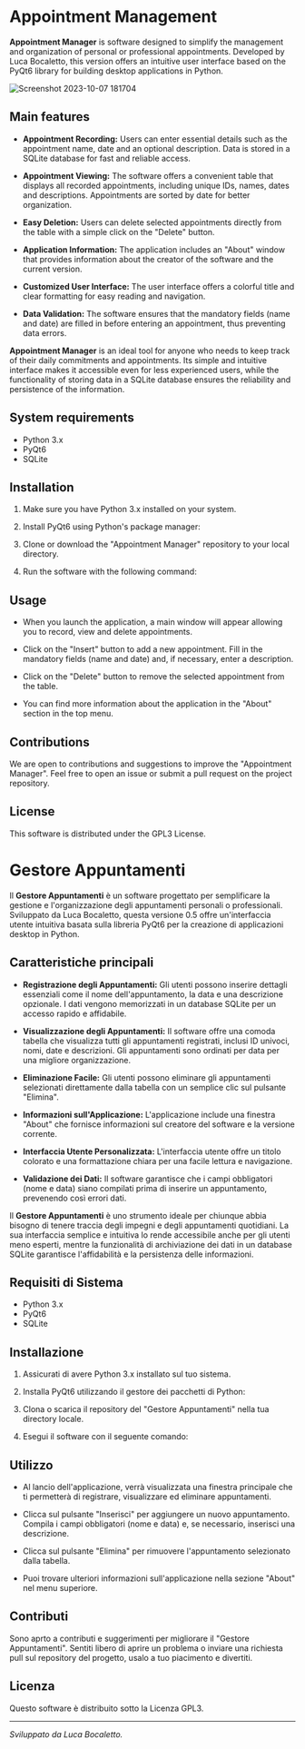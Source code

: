 # Appointment Management

**Appointment Manager** is software designed to simplify the management and organization of personal or professional appointments. Developed by Luca Bocaletto, this version offers an intuitive user interface based on the PyQt6 library for building desktop applications in Python.

![Screenshot 2023-10-07 181704](https://github.com/elektronoide/Gestione-Appuntamenti/assets/134635227/0bd69950-2e94-48ba-b381-69e799d754f1)

## Main features

- **Appointment Recording:** Users can enter essential details such as the appointment name, date and an optional description. Data is stored in a SQLite database for fast and reliable access.

- **Appointment Viewing:** The software offers a convenient table that displays all recorded appointments, including unique IDs, names, dates and descriptions. Appointments are sorted by date for better organization.

- **Easy Deletion:** Users can delete selected appointments directly from the table with a simple click on the "Delete" button.

- **Application Information:** The application includes an "About" window that provides information about the creator of the software and the current version.

- **Customized User Interface:** The user interface offers a colorful title and clear formatting for easy reading and navigation.

- **Data Validation:** The software ensures that the mandatory fields (name and date) are filled in before entering an appointment, thus preventing data errors.

**Appointment Manager** is an ideal tool for anyone who needs to keep track of their daily commitments and appointments. Its simple and intuitive interface makes it accessible even for less experienced users, while the functionality of storing data in a SQLite database ensures the reliability and persistence of the information.

## System requirements

- Python 3.x
- PyQt6
- SQLite

## Installation

1. Make sure you have Python 3.x installed on your system.

2. Install PyQt6 using Python's package manager:


3. Clone or download the "Appointment Manager" repository to your local directory.

4. Run the software with the following command:


## Usage

- When you launch the application, a main window will appear allowing you to record, view and delete appointments.

- Click on the "Insert" button to add a new appointment. Fill in the mandatory fields (name and date) and, if necessary, enter a description.

- Click on the "Delete" button to remove the selected appointment from the table.

- You can find more information about the application in the "About" section in the top menu.

## Contributions

We are open to contributions and suggestions to improve the "Appointment Manager". Feel free to open an issue or submit a pull request on the project repository.

## License

This software is distributed under the GPL3 License.

# Gestore Appuntamenti 

Il **Gestore Appuntamenti** è un software progettato per semplificare la gestione e l'organizzazione degli appuntamenti personali o professionali. Sviluppato da Luca Bocaletto, questa versione 0.5 offre un'interfaccia utente intuitiva basata sulla libreria PyQt6 per la creazione di applicazioni desktop in Python.

## Caratteristiche principali

- **Registrazione degli Appuntamenti:** Gli utenti possono inserire dettagli essenziali come il nome dell'appuntamento, la data e una descrizione opzionale. I dati vengono memorizzati in un database SQLite per un accesso rapido e affidabile.

- **Visualizzazione degli Appuntamenti:** Il software offre una comoda tabella che visualizza tutti gli appuntamenti registrati, inclusi ID univoci, nomi, date e descrizioni. Gli appuntamenti sono ordinati per data per una migliore organizzazione.

- **Eliminazione Facile:** Gli utenti possono eliminare gli appuntamenti selezionati direttamente dalla tabella con un semplice clic sul pulsante "Elimina".

- **Informazioni sull'Applicazione:** L'applicazione include una finestra "About" che fornisce informazioni sul creatore del software e la versione corrente.

- **Interfaccia Utente Personalizzata:** L'interfaccia utente offre un titolo colorato e una formattazione chiara per una facile lettura e navigazione.

- **Validazione dei Dati:** Il software garantisce che i campi obbligatori (nome e data) siano compilati prima di inserire un appuntamento, prevenendo così errori dati.

Il **Gestore Appuntamenti** è uno strumento ideale per chiunque abbia bisogno di tenere traccia degli impegni e degli appuntamenti quotidiani. La sua interfaccia semplice e intuitiva lo rende accessibile anche per gli utenti meno esperti, mentre la funzionalità di archiviazione dei dati in un database SQLite garantisce l'affidabilità e la persistenza delle informazioni.

## Requisiti di Sistema

- Python 3.x
- PyQt6
- SQLite

## Installazione

1. Assicurati di avere Python 3.x installato sul tuo sistema.

2. Installa PyQt6 utilizzando il gestore dei pacchetti di Python:


3. Clona o scarica il repository del "Gestore Appuntamenti" nella tua directory locale.

4. Esegui il software con il seguente comando:


## Utilizzo

- Al lancio dell'applicazione, verrà visualizzata una finestra principale che ti permetterà di registrare, visualizzare ed eliminare appuntamenti.

- Clicca sul pulsante "Inserisci" per aggiungere un nuovo appuntamento. Compila i campi obbligatori (nome e data) e, se necessario, inserisci una descrizione.

- Clicca sul pulsante "Elimina" per rimuovere l'appuntamento selezionato dalla tabella.

- Puoi trovare ulteriori informazioni sull'applicazione nella sezione "About" nel menu superiore.

## Contributi

Sono aprto a contributi e suggerimenti per migliorare il "Gestore Appuntamenti". Sentiti libero di aprire un problema o inviare una richiesta pull sul repository del progetto, usalo a tuo piacimento e divertiti.

## Licenza

Questo software è distribuito sotto la Licenza GPL3.

---

*Sviluppato da Luca Bocaletto.*
